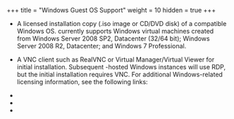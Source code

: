 +++
title = "Windows Guest OS Support"
weight = 10
hidden = true
+++



* A licensed installation copy (.iso image or CD/DVD disk) of a compatible Windows OS. currently supports Windows virtual machines created from Windows Server 2008 SP2, Datacenter (32/64 bit); Windows Server 2008 R2, Datacenter; and Windows 7 Professional. 
* A VNC client such as RealVNC or Virtual Manager/Virtual Viewer for initial installation. Subsequent -hosted Windows instances will use RDP, but the initial installation requires VNC. 
For additional Windows-related licensing information, see the following links: 



* 
* 
* 
